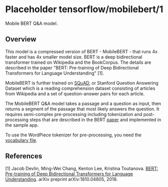 # Placeholder tensorflow/mobilebert/1
Mobile BERT Q&A model.

<!-- module-type: text-embedding -->
<!-- task: text-embedding -->
<!-- network-architecture: transformer -->
<!-- language: en -->
<!-- dataset: squad -->

## Overview

This model is a compressed version of BERT - MobileBERT - that runs 4x faster
and has 4x smaller model size. BERT is a deep bidirectional transformer
trained on Wikipedia and the BookCorpus. The details are described in the paper
"BERT: Pre-training of Deep Bidirectional Transformers for Language
Understanding" [1].

MobileBERT is further trained on
[SQuAD](https://rajpurkar.github.io/SQuAD-explorer/), or Stanford Question
Answering Dataset which is a reading comprehension dataset consisting of
articles from Wikipedia and a set of question-answer pairs for each article.

The MobileBERT Q&A model takes a passage and a question as input, then returns a
segment of the passage that most likely answers the question. It requires
semi-complex pre-processing including tokenization and post-processing steps
that are described in the BERT [paper](https://arxiv.org/abs/1810.04805) and
implemented in the sample app.

To use the WordPiece tokenizer for pre-processing, you need the
[vocabulary file](https://storage.googleapis.com/download.tensorflow.org/models/tflite/bert_qa/vocab.txt).

## References

[1] Jacob Devlin, Ming-Wei Chang, Kenton Lee, Kristina Toutanova. [BERT:
Pre-training of Deep Bidirectional Transformers for Language
Understanding](https://arxiv.org/abs/1810.04805). arXiv preprint
arXiv:1810.04805, 2018.
